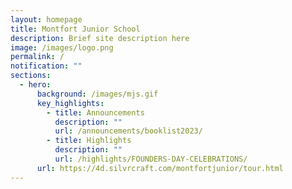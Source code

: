 ```yaml
---
layout: homepage
title: Montfort Junior School
description: Brief site description here
image: /images/logo.png
permalink: /
notification: ""
sections:
  - hero:
      background: /images/mjs.gif
      key_highlights:
        - title: Announcements
          description: ""
          url: /announcements/booklist2023/
        - title: Highlights
          description: ""
          url: /highlights/FOUNDERS-DAY-CELEBRATIONS/
      url: https://4d.silvrcraft.com/montfortjunior/tour.html
---
```

